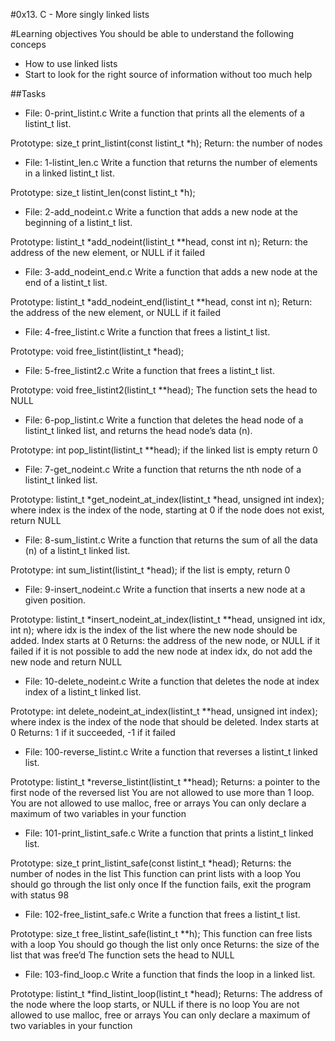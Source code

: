 #0x13. C - More singly linked lists

#Learning objectives
You should be able to understand the following conceps

- How to use linked lists
- Start to look for the right source of information without too much help

##Tasks

- File: 0-print_listint.c
Write a function that prints all the elements of a listint_t list.

Prototype: size_t print_listint(const listint_t *h);
Return: the number of nodes

- File: 1-listint_len.c
Write a function that returns the number of elements in a linked listint_t list.

Prototype: size_t listint_len(const listint_t *h);

- File: 2-add_nodeint.c
Write a function that adds a new node at the beginning of a listint_t list.

Prototype: listint_t *add_nodeint(listint_t **head, const int n);
Return: the address of the new element, or NULL if it failed

- File: 3-add_nodeint_end.c
Write a function that adds a new node at the end of a listint_t list.

Prototype: listint_t *add_nodeint_end(listint_t **head, const int n);
Return: the address of the new element, or NULL if it failed

- File: 4-free_listint.c
Write a function that frees a listint_t list.

Prototype: void free_listint(listint_t *head);

- File: 5-free_listint2.c
Write a function that frees a listint_t list.

Prototype: void free_listint2(listint_t **head);
The function sets the head to NULL

- File: 6-pop_listint.c
Write a function that deletes the head node of a listint_t linked list, and returns the head node’s data (n).

Prototype: int pop_listint(listint_t **head);
if the linked list is empty return 0

- File: 7-get_nodeint.c
Write a function that returns the nth node of a listint_t linked list.

Prototype: listint_t *get_nodeint_at_index(listint_t *head, unsigned int index);
where index is the index of the node, starting at 0
if the node does not exist, return NULL

- File: 8-sum_listint.c
Write a function that returns the sum of all the data (n) of a listint_t linked list.

Prototype: int sum_listint(listint_t *head);
if the list is empty, return 0

- File: 9-insert_nodeint.c
Write a function that inserts a new node at a given position.

Prototype: listint_t *insert_nodeint_at_index(listint_t **head, unsigned int idx, int n);
where idx is the index of the list where the new node should be added. Index starts at 0
Returns: the address of the new node, or NULL if it failed
if it is not possible to add the new node at index idx, do not add the new node and return NULL

- File: 10-delete_nodeint.c
Write a function that deletes the node at index index of a listint_t linked list.

Prototype: int delete_nodeint_at_index(listint_t **head, unsigned int index);
where index is the index of the node that should be deleted. Index starts at 0
Returns: 1 if it succeeded, -1 if it failed

- File: 100-reverse_listint.c
Write a function that reverses a listint_t linked list.

Prototype: listint_t *reverse_listint(listint_t **head);
Returns: a pointer to the first node of the reversed list
You are not allowed to use more than 1 loop.
You are not allowed to use malloc, free or arrays
You can only declare a maximum of two variables in your function

- File: 101-print_listint_safe.c
Write a function that prints a listint_t linked list.

Prototype: size_t print_listint_safe(const listint_t *head);
Returns: the number of nodes in the list
This function can print lists with a loop
You should go through the list only once
If the function fails, exit the program with status 98

- File: 102-free_listint_safe.c
Write a function that frees a listint_t list.

Prototype: size_t free_listint_safe(listint_t **h);
This function can free lists with a loop
You should go though the list only once
Returns: the size of the list that was free’d
The function sets the head to NULL

- File: 103-find_loop.c
Write a function that finds the loop in a linked list.

Prototype: listint_t *find_listint_loop(listint_t *head);
Returns: The address of the node where the loop starts, or NULL if there is no loop
You are not allowed to use malloc, free or arrays
You can only declare a maximum of two variables in your function
